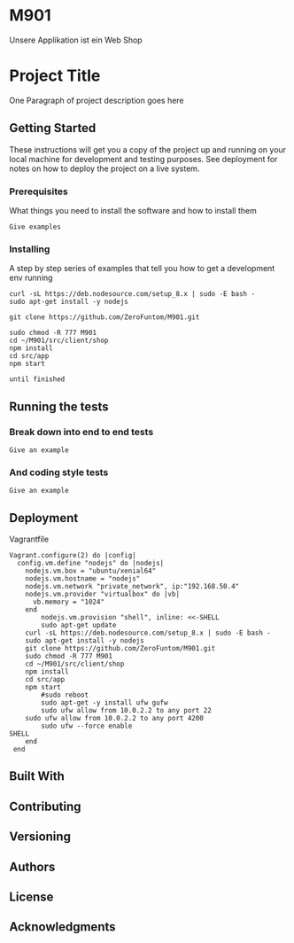 # M901

Unsere Applikation ist ein Web Shop
# Project Title

One Paragraph of project description goes here

## Getting Started

These instructions will get you a copy of the project up and running on your local machine for development and testing purposes. See deployment for notes on how to deploy the project on a live system.

### Prerequisites

What things you need to install the software and how to install them

```
Give examples
```

### Installing

A step by step series of examples that tell you how to get a development env running
```
curl -sL https://deb.nodesource.com/setup_8.x | sudo -E bash -
sudo apt-get install -y nodejs	
```
```
git clone https://github.com/ZeroFuntom/M901.git
```
```
sudo chmod -R 777 M901
cd ~/M901/src/client/shop
npm install
cd src/app
npm start
```
```
until finished
```



## Running the tests



### Break down into end to end tests


```
Give an example
```

### And coding style tests


```
Give an example
```

## Deployment
Vagrantfile
```
Vagrant.configure(2) do |config|  
  config.vm.define "nodejs" do |nodejs|
    nodejs.vm.box = "ubuntu/xenial64"
    nodejs.vm.hostname = "nodejs"
    nodejs.vm.network "private_network", ip:"192.168.50.4" 
    nodejs.vm.provider "virtualbox" do |vb|
      vb.memory = "1024"  
    end     
        nodejs.vm.provision "shell", inline: <<-SHELL
        sudo apt-get update
	curl -sL https://deb.nodesource.com/setup_8.x | sudo -E bash -
	sudo apt-get install -y nodejs	
	git clone https://github.com/ZeroFuntom/M901.git
	sudo chmod -R 777 M901
	cd ~/M901/src/client/shop
	npm install
	cd src/app
	npm start
        #sudo reboot
        sudo apt-get -y install ufw gufw 
        sudo ufw allow from 10.0.2.2 to any port 22
	sudo ufw allow from 10.0.2.2 to any port 4200
        sudo ufw --force enable    
SHELL
    end  
 end
```
## Built With



## Contributing



## Versioning



## Authors


## License


## Acknowledgments

